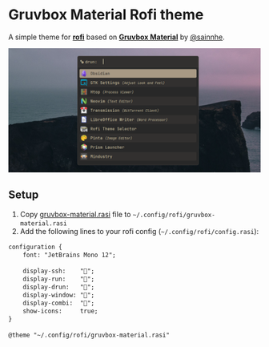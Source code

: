# Gruvbox Material Rofi theme

A simple theme for **[rofi](https://github.com/davatorium/rofi)** based on **[Gruvbox Material](https://github.com/sainnhe/gruvbox-material)** by [@sainnhe](https://github.com/sainnhe).

![](screenshot.png)

## Setup

1. Copy <a href="gruvbox-material.rasi">gruvbox-material.rasi</a> file to `~/.config/rofi/gruvbox-material.rasi`
2. Add the following lines to your rofi config (`~/.config/rofi/config.rasi`):
```
configuration {
    font: "JetBrains Mono 12";

    display-ssh:    "";
    display-run:    "";
    display-drun:   "";
    display-window: "";
    display-combi:  "";
    show-icons:     true;
}

@theme "~/.config/rofi/gruvbox-material.rasi"
```
